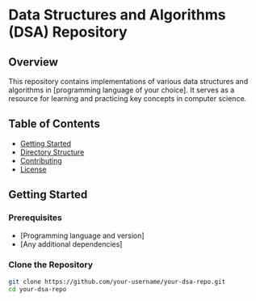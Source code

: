 # Data Structures and Algorithms (DSA) Repository

## Overview

This repository contains implementations of various data structures and algorithms in [programming language of your choice]. It serves as a resource for learning and practicing key concepts in computer science.

## Table of Contents

- [Getting Started](#getting-started)
- [Directory Structure](#directory-structure)
- [Contributing](#contributing)
- [License](#license)

## Getting Started

### Prerequisites

- [Programming language and version]
- [Any additional dependencies]

### Clone the Repository

```bash
git clone https://github.com/your-username/your-dsa-repo.git
cd your-dsa-repo
